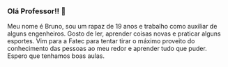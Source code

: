 ### Olá Professor!! 👋

Meu nome é Bruno, sou um rapaz de 19 anos e trabalho como auxiliar de alguns engenheiros. Gosto de ler, aprender coisas novas e praticar alguns esportes.
Vim para a Fatec para tentar tirar o máximo proveito do conhecimento das pessoas ao meu redor e aprender tudo que puder. Espero que tenhamos boas aulas.
<!--
**brunojohannn/brunojohannn** is a ✨ _special_ ✨ repository because its `README.md` (this file) appears on your GitHub profile.

Here are some ideas to get you started:

- 🔭 I’m currently working on ...
- 🌱 I’m currently learning ...
- 👯 I’m looking to collaborate on ...
- 🤔 I’m looking for help with ...
- 💬 Ask me about ...
- 📫 How to reach me: ...
- 😄 Pronouns: ...
- ⚡ Fun fact: ...
-->
